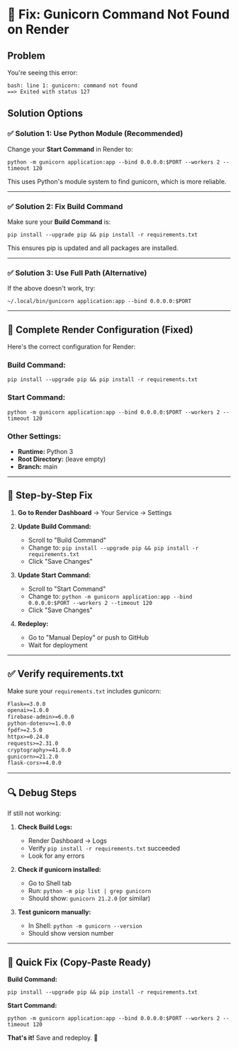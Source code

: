# 🔧 Fix: Gunicorn Command Not Found on Render

## Problem
You're seeing this error:
```
bash: line 1: gunicorn: command not found
==> Exited with status 127
```

## Solution Options

### ✅ Solution 1: Use Python Module (Recommended)

Change your **Start Command** in Render to:

```
python -m gunicorn application:app --bind 0.0.0.0:$PORT --workers 2 --timeout 120
```

This uses Python's module system to find gunicorn, which is more reliable.

---

### ✅ Solution 2: Fix Build Command

Make sure your **Build Command** is:
```
pip install --upgrade pip && pip install -r requirements.txt
```

This ensures pip is updated and all packages are installed.

---

### ✅ Solution 3: Use Full Path (Alternative)

If the above doesn't work, try:
```
~/.local/bin/gunicorn application:app --bind 0.0.0.0:$PORT
```

---

## 🎯 Complete Render Configuration (Fixed)

Here's the correct configuration for Render:

### Build Command:
```
pip install --upgrade pip && pip install -r requirements.txt
```

### Start Command:
```
python -m gunicorn application:app --bind 0.0.0.0:$PORT --workers 2 --timeout 120
```

### Other Settings:
- **Runtime:** Python 3
- **Root Directory:** (leave empty)
- **Branch:** main

---

## 📝 Step-by-Step Fix

1. **Go to Render Dashboard** → Your Service → Settings

2. **Update Build Command:**
   - Scroll to "Build Command"
   - Change to: `pip install --upgrade pip && pip install -r requirements.txt`
   - Click "Save Changes"

3. **Update Start Command:**
   - Scroll to "Start Command"
   - Change to: `python -m gunicorn application:app --bind 0.0.0.0:$PORT --workers 2 --timeout 120`
   - Click "Save Changes"

4. **Redeploy:**
   - Go to "Manual Deploy" or push to GitHub
   - Wait for deployment

---

## ✅ Verify requirements.txt

Make sure your `requirements.txt` includes gunicorn:

```txt
Flask==3.0.0
openai>=1.0.0
firebase-admin>=6.0.0
python-dotenv>=1.0.0
fpdf>=2.5.0
httpx>=0.24.0
requests>=2.31.0
cryptography>=41.0.0
gunicorn>=21.2.0
flask-cors>=4.0.0
```

---

## 🔍 Debug Steps

If still not working:

1. **Check Build Logs:**
   - Render Dashboard → Logs
   - Verify `pip install -r requirements.txt` succeeded
   - Look for any errors

2. **Check if gunicorn installed:**
   - Go to Shell tab
   - Run: `python -m pip list | grep gunicorn`
   - Should show: `gunicorn 21.2.0` (or similar)

3. **Test gunicorn manually:**
   - In Shell: `python -m gunicorn --version`
   - Should show version number

---

## 🚀 Quick Fix (Copy-Paste Ready)

**Build Command:**
```
pip install --upgrade pip && pip install -r requirements.txt
```

**Start Command:**
```
python -m gunicorn application:app --bind 0.0.0.0:$PORT --workers 2 --timeout 120
```

**That's it!** Save and redeploy. 🎉

